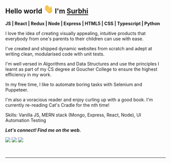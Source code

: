 ## Hello world <img src="https://raw.githubusercontent.com/ABSphreak/ABSphreak/master/gifs/Hi.gif" width="30px"> I'm [Surbhi](https://www.surbhi.dev/)
</h2>

**JS | React | Redux | Node | Express | HTML5 | CSS | Typescript | Python**

I love the idea of creating visually appealing, intuitive products that everybody from one's parents to their children can use with ease. 

I've created and shipped dynamic websites from scratch and adept at writing clean, modularised code with unit tests. 

I'm well versed in Algorithms and Data Structures and use the principles I learnt as part of my CS degree at Goucher College to ensure the highest efficiency in my work.

In my free time, I like to automate boring tasks with Selenium and Puppeteer. 

I'm also a voracious reader and enjoy curling up with a good book. I'm currently re-reading Cat's Cradle for the nth time!

Skills: 
Vanilla JS, MERN stack (Mongo, Express, React, Node), UI Automation Testing 

  <b><i>Let's connect! Find me on the web.</i></b>

[<img height="30" src="https://img.shields.io/badge/twitter-%231DA1F2.svg?&style=for-the-badge&logo=twitter&logoColor=white" />][twitter]
[<img height="30" src = "https://img.shields.io/badge/gmail-c14438?&style=for-the-badge&logo=gmail&logoColor=white">][gmail] 
[<img height="30" src="https://img.shields.io/badge/linkedin-blue.svg?&style=for-the-badge&logo=linkedin&logoColor=white" />][LinkedIn]

<br />
<hr />

[linkedin]: https://www.linkedin.com/in/hellosurbhi/
[gmail]: mailto:messagesurbhi@gmail.com
[twitter]: https://twitter.com/hellosurbhi



